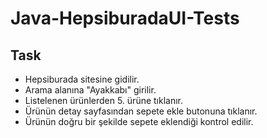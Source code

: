 # Java-HepsiburadaUI-Tests

Task
---
- Hepsiburada sitesine gidilir.
- Arama alanına "Ayakkabı" girilir.
- Listelenen ürünlerden 5. ürüne tıklanır.
- Ürünün detay sayfasından sepete ekle butonuna tıklanır.
- Ürünün doğru bir şekilde sepete eklendiği kontrol edilir.
